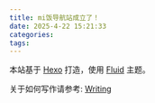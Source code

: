 ```yaml
---
title: mi饭导航站成立了！
date: 2025-4-22 15:21:33
categories: 
tags: 
---
```


本站基于 [Hexo](https://github.com/hexojs/hexo) 打造，使用 [Fluid](https://github.com/fluid-dev/hexo-theme-fluid) 主题。

关于如何写作请参考: [Writing](https://hexo.io/zh-cn/docs/writing.html)
